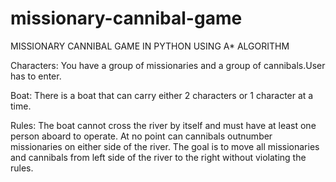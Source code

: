 # missionary-cannibal-game
MISSIONARY CANNIBAL GAME IN PYTHON USING A* ALGORITHM

Characters: You have a group of missionaries and a group of cannibals.User has to enter.

Boat: There is a boat that can carry either 2 characters or 1 character at a time.

Rules:
The boat cannot cross the river by itself and must have at least one person aboard to operate.
At no point can cannibals outnumber missionaries on either side of the river.
The goal is to move all missionaries and cannibals from left side of the river to the right without violating the rules.
